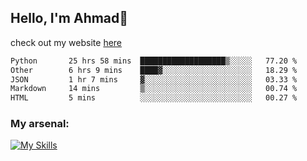 
## Hello, I'm Ahmad👋

check out my website [here](https://ahmadalwi.com/)

<!--START_SECTION:waka-->

```txt
Python       25 hrs 58 mins  ███████████████████▒░░░░░   77.20 %
Other        6 hrs 9 mins    ████▓░░░░░░░░░░░░░░░░░░░░   18.29 %
JSON         1 hr 7 mins     ▓░░░░░░░░░░░░░░░░░░░░░░░░   03.33 %
Markdown     14 mins         ▒░░░░░░░░░░░░░░░░░░░░░░░░   00.74 %
HTML         5 mins          ░░░░░░░░░░░░░░░░░░░░░░░░░   00.27 %
```

<!--END_SECTION:waka-->

### My arsenal:

[![My Skills](https://skillicons.dev/icons?i=js,ts,py,go,react,nextjs,svelte,nodejs,django,tailwind,html,css,sass,firebase,mongodb,postgres,mysql,redis,git,github,docker,vscode,figma,godot)](https://skillicons.dev)
